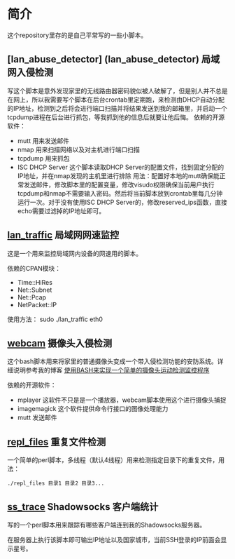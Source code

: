 # 简介

这个repository里存的是自己平常写的一些小脚本。

## [lan_abuse_detector] (lan_abuse_detector) 局域网入侵检测
写这个脚本是意外发现家里的无线路由器密码貌似被人破解了，但是别人并不总是在网上，所以我需要写个脚本在后台crontab里定期跑，来检测由DHCP自动分配的IP地址，检测到之后将会进行端口扫描并将结果发送到我的邮箱里，并启动一个tcpdump进程在后台进行抓包，等我抓到他的信息后就要让他后悔。
依赖的开源软件：
* mutt 用来发送邮件
* nmap 用来扫描网络以及对主机进行端口扫描
* tcpdump 用来抓包
* ISC DHCP Server 这个脚本读取DHCP Server的配置文件，找到固定分配的IP地址，并在nmap发现的主机里进行排除
用法：配置好本地的mutt确保能正常发送邮件，修改脚本里的配置变量，修改visudo权限确保当前用户执行tcpdump和nmap不需要输入密码。然后将当前脚本放到crontab里每几分钟运行一次。对于没有使用ISC DHCP Server的，修改reserved_ips函数，直接echo需要过滤掉的IP地址即可。


## [lan_traffic](lan_traffic) 局域网网速监控
这是一个用来监控局域网内设备的网速用的脚本。

依赖的CPAN模块：
* Time::HiRes
* Net::Subnet
* Net::Pcap 
* NetPacket::IP

使用方法：
    sudo ./lan_traffic eth0


## [webcam](webcam) 摄像头入侵检测
这个bash脚本用来将家里的普通摄像头变成一个带入侵检测功能的安防系统。详细说明参考我的博客 [使用BASH来实现一个简单的摄像头运动检测监控程序](http://chou.it/2014/02/bash-web-camera-capture-and-motion-detect/)

依赖的开源软件：
* mplayer 这软件不只是是一个播放器，webcam脚本使用这个进行摄像头捕捉
* imagemagick 这个软件提供命令行接口的图像处理能力
* mutt 发送邮件


## [repl_files](repl_files) 重复文件检测
一个简单的perl脚本，多线程（默认4线程）用来检测指定目录下的重复文件，用法：

```
./repl_files 目录1 目录2 目录3...
```


## [ss_trace](ss_trace) Shadowsocks 客户端统计
写的一个perl脚本用来跟踪有哪些客户端连到我的Shadowsocks服务器。

在服务器上执行该脚本即可输出IP地址以及国家城市，当前SSH登录的IP前面会显示星号。
